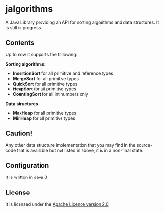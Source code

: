 # jalgorithms
A Java Library providing an API for sorting algorithms and data structures. It is still in progress.

## Contents
Up to now it supports the following:

<b>Sorting algorithms:</b>
<ul>
<li><b>InsertionSort</b> for all primitive and reference types</li>
<li><b>MergeSort</b> for all primitive types</li>
<li><b>QuickSort</b> for all primitive types</li>
<li><b>HeapSort</b> for all primitive types</li>
<li><b>CountingSort</b> for all int numbers only</li>
</ul>

<b>Data structures</b>
<ul>
<li><b>MaxHeap</b> for all primitive types</li>
<li><b>MinHeap</b> for all primitive types</li>
</ul>

## Caution!
Any other data structure implementation that you may find in the source-code that is available but not listed in above, it is in a non-final state.

## Configuration
It is written in Java 8

## License
It is licensed under the [Apache Licence version 2.0](https://www.apache.org/licenses/LICENSE-2.0)
